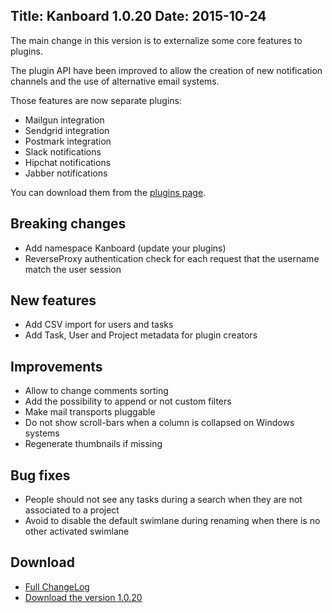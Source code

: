 Title: Kanboard 1.0.20
Date: 2015-10-24
---

The main change in this version is to externalize some core features to plugins.

The plugin API have been improved to allow the creation of new notification channels and the use of alternative email systems.

Those features are now separate plugins:

- Mailgun integration
- Sendgrid integration
- Postmark integration
- Slack notifications
- Hipchat notifications
- Jabber notifications

You can download them from the [plugins page](/plugins).

Breaking changes
----------------

- Add namespace Kanboard (update your plugins)
- ReverseProxy authentication check for each request that the username match the user session

New features
------------

* Add CSV import for users and tasks
* Add Task, User and Project metadata for plugin creators

Improvements
------------

* Allow to change comments sorting
* Add the possibility to append or not custom filters
* Make mail transports pluggable
* Do not show scroll-bars when a column is collapsed on Windows systems
* Regenerate thumbnails if missing

Bug fixes
---------

* People should not see any tasks during a search when they are not associated to a project
* Avoid to disable the default swimlane during renaming when there is no other activated swimlane

Download
--------

- [Full ChangeLog](https://github.com/kanboard/kanboard/blob/master/ChangeLog)
- [Download the version 1.0.20](https://kanboard.net/kanboard-1.0.20.zip)
